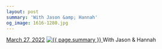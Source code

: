 ```yaml
---
layout: post
summary: 'With Jason &amp; Hannah'
og_image: 1616-1280.jpg
---
```


<p>
  <time>
    <a href="/1616">March 27, 2022</a>
  </time>
  <a href="/1616">
    <img src="{{ site.assets_url }}/1616-640.jpg" srcset="{{ site.assets_url }}/1616-320.jpg 320w, {{ site.assets_url }}/1616-640.jpg 640w, {{ site.assets_url }}/1616-960.jpg 960w, {{ site.assets_url }}/1616-1280.jpg 1280w" sizes="(min-width: 700px) 50vw, calc(100vw - 2rem)" alt="{{ page.summary }}" />
  </a>
  <span>With Jason &amp; Hannah</span>
</p>

